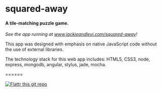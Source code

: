 # squared-away

#### A tile-matching puzzle game.

_See the app running at www.jackieandlevi.com/squared-away!_

This app was designed with emphasis on native JavaScript code without the use of external libraries.

The technology stack for this web app includes: HTML5, CSS3, node, express, mongodb, angular, stylus, jade, mocha.

======

[![Flattr this git repo](http://api.flattr.com/button/flattr-badge-large.png)](https://flattr.com/submit/auto?user_id=levisl176&url=github.com/levisl176/squared-away&title=squared-away&language=javascript&tags=github&category=software)
